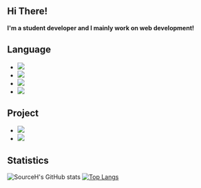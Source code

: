 ## Hi There!

**I'm a student developer and I mainly work on web development!**

## Language

- <img src="https://img.shields.io/badge/JavaScript-212529?style=for-the-badge&logo=JavaScript&logoColor=white">
- <img src="https://img.shields.io/badge/TypeScript-212529?style=for-the-badge&logo=TypeScript&logoColor=white">
- <img src="https://img.shields.io/badge/Dart-212529?style=for-the-badge&logo=Dart&logoColor=white">
- <img src="https://img.shields.io/badge/C++-212529?style=for-the-badge&logo=c%2B%2B&logoColor=white">

## Project

- <a href="https://seedlist.kr"><img src="https://img.shields.io/badge/SEEDLIST-212529?style=for-the-badge&logo=html5&logoColor=white"></a>
- <a href="https://p-mss.netlify.app"><img src="https://img.shields.io/badge/P%2EMSS-212529?style=for-the-badge&logo=React&logoColor=white"></a>

## Statistics

![SourceH's GitHub stats](https://github-readme-stats.vercel.app/api?username=SourceH0325&show_icons=true&theme=github_dark)
[![Top Langs](https://github-readme-stats.vercel.app/api/top-langs/?username=SourceH0325&layout=compact&theme=github_dark)](https://github.com/anuraghazra/github-readme-stats)
